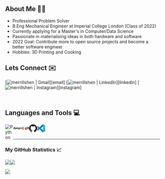## About Me :standing_man:

- Professional Problem Solver
- B.Eng Mechanical Engineer at Imperial College London (Class of 2022)
- Currently applying for a Master's in Computer/Data Science 
- Passionate in materialising ideas in both hardware and software 
- 2022 Goal: Contribute more to open source projects and become a better software engineer
- Hobbies: 3D Printing and Cooking

## Lets Connect  ✉️
<p align="centre">
[<img alt="merrillshen | Gmail" width="26px" src="https://cdn-icons-png.flaticon.com/512/732/732200.png" />][email]
[<img alt="merrillshen | LinkedIn" width="26px" src="https://cdn2.iconfinder.com/data/icons/social-media-2285/512/1_Linkedin_unofficial_colored_svg-512.png" />][linkedin]
[<img alt="merrillshen | Instagram" width="26px" src="https://cdn4.iconfinder.com/data/icons/social-media-2146/512/25_social-512.png" />][instagram]
</p>
<br />

## Languages and Tools  💻

<img align="left" alt="Python" width="26px" src="https://cdn3.iconfinder.com/data/icons/logos-and-brands-adobe/512/267_Python-512.png" />
<img align="left" alt="Django" width="26px" src="https://raw.githubusercontent.com/github/explore/80688e429a7d4ef2fca1e82350fe8e3517d3494d/topics/django/django.png" />
<img align="left" alt="Git" width="26px" src="https://raw.githubusercontent.com/github/explore/80688e429a7d4ef2fca1e82350fe8e3517d3494d/topics/git/git.png" />
<img align="left" alt="GitHub" width="26px" src="https://raw.githubusercontent.com/github/explore/78df643247d429f6cc873026c0622819ad797942/topics/github/github.png" />
<img align="left" alt="Visual Studio Code" width="26px" src="https://raw.githubusercontent.com/github/explore/80688e429a7d4ef2fca1e82350fe8e3517d3494d/topics/visual-studio-code/visual-studio-code.png" />

<br />
<br />

---

### My GitHub Statistics  📈 

<!-- GITHUBSTATS:START -->
<a href="https://github-readme-stats.vercel.app/api?username=merrillshen&hide_title=true&count_private=true&show_icons=true&theme=radical">
  <img  align="left" src="https://github-readme-stats.vercel.app/api?username=merrillshen&hide_title=true&count_private=true&show_icons=true&theme=radical" />
</a>
<a href="https://github-readme-stats.vercel.app/api/top-langs/?username=merrillshen&hide_title=true&theme=radical&langs_count=4">
  <img align="left" src="https://github-readme-stats.vercel.app/api/top-langs/?username=merrillshen&hide_title=true&theme=radical&langs_count=4" />
</a>

<br>

![](https://komarev.com/ghpvc/?username=merrillshen&label=Visitors)


<!-- GITHUBSTATS:END -->

[email]: mailto:merrillshen@gmail.com
[instagram]: https://www.instagram.com/mellowmerrillshen/
[linkedin]: https://www.linkedin.com/in/merrillshen/
[githubstats]: https://github.com/anuraghazra/github-readme-stats